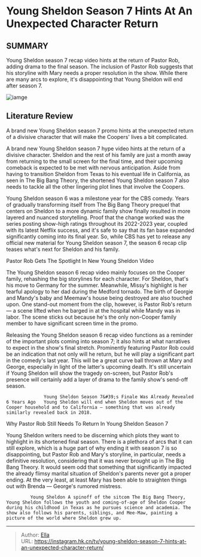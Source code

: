 # Young Sheldon Season 7 Hints At An Unexpected Character Return


## SUMMARY 



  Young Sheldon season 7 recap video hints at the return of Pastor Rob, adding drama to the final season.   The inclusion of Pastor Rob suggests that his storyline with Mary needs a proper resolution in the show.   While there are many arcs to explore, it&#39;s disappointing that Young Sheldon will end after season 7.  

![iamge](https://static1.srcdn.com/wordpress/wp-content/uploads/wm/2024/01/young-sheldon-season-7-pastor-rob-return-hint.jpg)

## Literature Review
A brand new Young Sheldon season 7 promo hints at the unexpected return of a divisive character that will make the Coopers&#39; lives a bit complicated. 




A brand new Young Sheldon season 7 hype video hints at the return of a divisive character. Sheldon and the rest of his family are just a month away from returning to the small screen for the final time, and their upcoming comeback is expected to be met with nervous anticipation. Aside from having to transition Sheldon from Texas to his eventual life in California, as seen in The Big Bang Theory, the shortened Young Sheldon season 7 also needs to tackle all the other lingering plot lines that involve the Coopers.




Young Sheldon season 6 was a milestone year for the CBS comedy. Years of gradually transforming itself from The Big Bang Theory prequel that centers on Sheldon to a more dynamic family show finally resulted in more layered and nuanced storytelling. Proof that the change worked was the series posting show-high ratings throughout its 2022-2023 year, coupled with its latest Netflix success, and it&#39;s safe to say that its fan base expanded significantly coming into its final year. So, while CBS has yet to release any official new material for Young Sheldon season 7, the season 6 recap clip teases what&#39;s next for Sheldon and his family.


 Pastor Rob Gets The Spotlight In New Young Sheldon Video 
          

The Young Sheldon season 6 recap video mainly focuses on the Cooper family, rehashing the big storylines for each character. For Sheldon, that&#39;s his move to Germany for the summer. Meanwhile, Missy&#39;s highlight is her tearful apology to her dad during the Medford tornado. The birth of Georgie and Mandy&#39;s baby and Meemaw&#39;s house being destroyed are also touched upon. One stand-out moment from the clip, however, is Pastor Rob&#39;s return — a scene lifted when he barged in at the hospital while Mandy was in labor. The scene sticks out because he&#39;s the only non-Cooper family member to have significant screen time in the promo.




Releasing the Young Sheldon season 6 recap video functions as a reminder of the important plots coming into season 7; it also hints at what narratives to expect in the show&#39;s final stretch. Prominently featuring Pastor Rob could be an indication that not only will he return, but he will play a significant part in the comedy&#39;s last year. This will be a great curve ball thrown at Mary and George, especially in light of the latter&#39;s upcoming death. It&#39;s still uncertain if Young Sheldon will show the tragedy on-screen, but Pastor Rob&#39;s presence will certainly add a layer of drama to the family show&#39;s send-off season.

                  Young Sheldon Season 7&#39;s Finale Was Already Revealed 6 Years Ago   Young Sheldon will end when Sheldon moves out of the Cooper household and to California — something that was already similarly revealed back in 2018.    



 Why Pastor Rob Still Needs To Return In Young Sheldon Season 7 
          




Young Sheldon writers need to be discerning which plots they want to highlight in its shortened final season. There is a plethora of arcs that it can still explore, which is a huge part of why ending it with season 7 is so disappointing, but Pastor Rob and Mary&#39;s storyline, in particular, needs a definitive resolution, considering that it was never brought up in The Big Bang Theory. It would seem odd that something that significantly impacted the already flimsy marital situation of Sheldon&#39;s parents never got a proper ending. At the very least, at least Mary has been able to straighten things out with Brenda — George&#39;s rumored mistress.

             Young Sheldon A spinoff of the sitcom The Big Bang Theory, Young Sheldon follows the youth and coming-of-age of Sheldon Cooper during his childhood in Texas as he pursues science and academia. The show also follows his parents, siblings, and Mee-Maw, painting a picture of the world where Sheldon grew up.  


---

> Author: [Ella](https://instagram.hk.cn/)  
> URL: https://instagram.hk.cn/tv/young-sheldon-season-7-hints-at-an-unexpected-character-return/  

